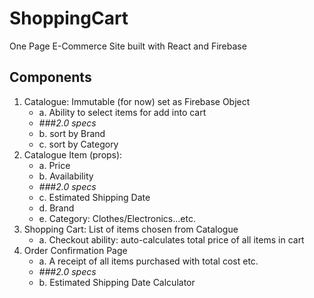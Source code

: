 # ShoppingCart
One Page E-Commerce Site built with React and Firebase
## Components
1. Catalogue: Immutable (for now) set as Firebase Object
    - a. Ability to select items for add into cart
    - *###2.0 specs*
    - b. sort by Brand
    - c. sort by Category
2. Catalogue Item (props):
    - a. Price
    - b. Availability
    - *###2.0 specs*
    - c. Estimated Shipping Date
    - d. Brand
    - e. Category: Clothes/Electronics...etc.
3. Shopping Cart: List of items chosen from Catalogue
    - a. Checkout ability: auto-calculates total price of all items in cart
4. Order Confirmation Page
    - a. A receipt of all items purchased with total cost etc.
    - *###2.0 specs*
    - b. Estimated Shipping Date Calculator
